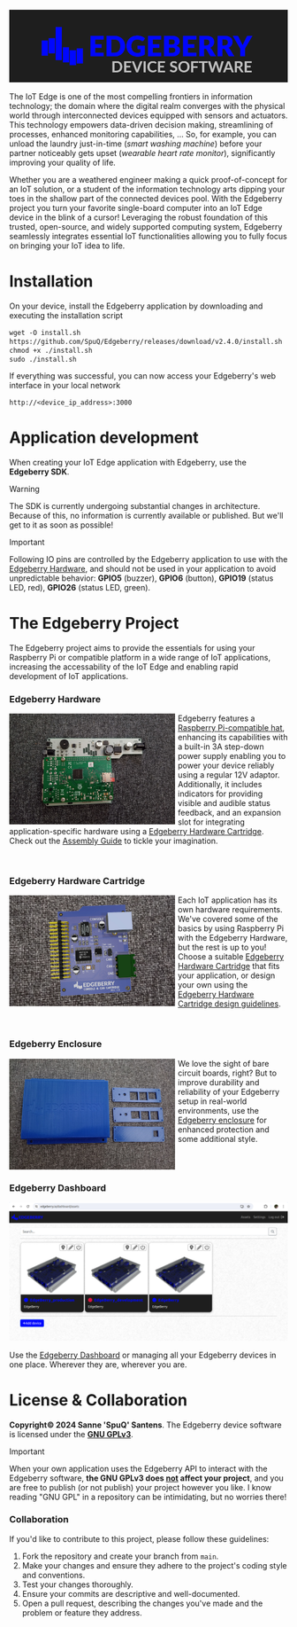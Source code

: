 ![Edgeberry logo](assets/Edgeberry_banner.png)


The IoT Edge is one of the most compelling frontiers in information technology; the domain where the digital realm converges with the physical world through interconnected devices equipped with sensors and actuators. This technology empowers data-driven decision making, streamlining of processes, enhanced monitoring capabilities, ... So, for example, you can unload the laundry just-in-time (_smart washing machine_) before your partner noticeably gets upset (_wearable heart rate monitor_), significantly improving your quality of life.


Whether you are a weathered engineer making a quick proof-of-concept for an IoT solution, or a student of the information technology arts dipping your toes in the shallow part of the connected devices pool. With the Edgeberry project you turn your favorite single-board computer into an IoT Edge device in the blink of a cursor! Leveraging the robust foundation of this trusted, open-source, and widely supported computing system, Edgeberry seamlessly integrates essential IoT functionalities allowing you to fully focus on bringing your IoT idea to life.

# Installation
On your device, install the Edgeberry application by downloading and executing the installation script
```
wget -O install.sh https://github.com/SpuQ/Edgeberry/releases/download/v2.4.0/install.sh
chmod +x ./install.sh
sudo ./install.sh
```
If everything was successful, you can now access your Edgeberry's web interface in your local network
```
http://<device_ip_address>:3000
```

# Application development
When creating your IoT Edge application with Edgeberry, use the **Edgeberry SDK**.

> [!WARNING]
> The SDK is currently undergoing substantial changes in architecture. Because of this, no information is currently available or published. But we'll get to it as soon as possible!

> [!IMPORTANT]  
> Following IO pins are controlled by the Edgeberry application to use with the [Edgeberry Hardware](https://github.com/SpuQ/EdgeBerry?tab=readme-ov-file#edgeberry-hardware), and should not be used in your application to avoid unpredictable behavior: **GPIO5** (buzzer), **GPIO6** (button), **GPIO19** (status LED, red), **GPIO26** (status LED, green).

# The Edgeberry Project

The Edgeberry project aims to provide the essentials for using your Raspberry Pi or compatible platform in a wide range of IoT applications, increasing the accessability of the IoT Edge and enabling rapid development of IoT applications.

### Edgeberry Hardware
<img align="left" src="assets/hardware.jpg" height="200px" style="padding-right: 5px;"/>

Edgeberry features a [Raspberry Pi-compatible hat](https://github.com/SpuQ/Edgeberry-hardware), enhancing its capabilities with a built-in 3A step-down power supply enabling you to power your device reliably using a regular 12V adaptor. Additionally, it includes indicators for providing visible and audible status feedback, and an expansion slot for integrating application-specific hardware using a [Edgeberry Hardware Cartridge](https://github.com/SpuQ/EdgeBerry?tab=readme-ov-file#edgeberry-hardware-cartridge). Check out the [Assembly Guide](assets/Assembly_Guide.pdf) to tickle your imagination.


<br clear="left"/>

### Edgeberry Hardware Cartridge

<img align="left" src="assets/cartridge.jpg" height="200px" style="padding-right: 5px;"/>

Each IoT application has its own hardware requirements. We've covered some of the basics by using Raspberry Pi with the Edgeberry Hardware, but the rest is up to you! Choose a suitable [Edgeberry Hardware Cartridge](https://github.com/SpuQ/EdgeBerry?tab=readme-ov-file#edgeberry-hardware-cartridge) that fits your application, or design your own using the [Edgeberry Hardware Cartridge design guidelines](assets/Hardware_Cartridge_Design_Guide.pdf).

<br clear="left"/>

### Edgeberry Enclosure

<img align="left" src="assets/enclosure.jpg" height="200px" style="padding-right: 5px;"/>

We love the sight of bare circuit boards, right? But to improve durability and reliability of your Edgeberry setup in real-world environments, use the [Edgeberry enclosure](https://www.thingiverse.com/thing:6595172) for enhanced protection and some additional style.

<br clear="left"/>

### Edgeberry Dashboard

<img src="assets/dashboard.png"/>

Use the [Edgeberry Dashboard](https://edgeberry.io/dashboard) or managing all your Edgeberry devices in one place. Wherever they are, wherever you are.


# License & Collaboration
**Copyright© 2024 Sanne 'SpuQ' Santens**. The Edgeberry device software is licensed under the **[GNU GPLv3](LICENSE.txt)**.

>[!IMPORTANT]
>When your own application uses the Edgeberry API to interact with the Edgeberry software, **the GNU GPLv3 does <ins>not</ins> affect your project**, and you are free to publish (or not publish) your project however you like. I know reading "GNU GPL" in a repository can be intimidating, but no worries there!

### Collaboration

If you'd like to contribute to this project, please follow these guidelines:
1. Fork the repository and create your branch from `main`.
2. Make your changes and ensure they adhere to the project's coding style and conventions.
3. Test your changes thoroughly.
4. Ensure your commits are descriptive and well-documented.
5. Open a pull request, describing the changes you've made and the problem or feature they address.